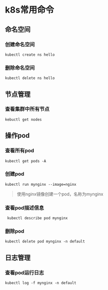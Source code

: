 # k8s常用命令

## 命名空间

### 创建命名空间

```
kubectl create ns hello
```

### 删除命名空间

```
kubectl delete ns hello
```

## 节点管理

### 查看集群中所有节点

```
kebuctl get nodes
```

## 操作pod

### 查看所有pod

```
kubectl get pods -A
```

### 创建pod

```
kubectl run mynginx --image=nginx
```

> 使用nginx镜像创建一个pod，名称为mynginx



### 查看pod描述信息

```
 kubectl describe pod mynginx
```


### 删除pod

```
kubectl delete pod mynginx -n default 
```


## 日志管理

### 查看pod运行日志

```
kubectl log -f mynginx -n default
```
